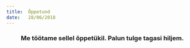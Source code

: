 ```yaml
---
title:  Õppetund
date:   28/06/2018
---
```


### <center>Me töötame sellel õppetükil. Palun tulge tagasi hiljem.</center>